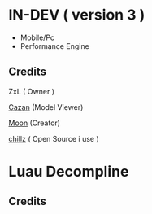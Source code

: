 # IN-DEV ( version 3 )

- Mobile/Pc
- Performance Engine

## Credits

ZxL ( Owner )

[Cazan](https://github.com/Cazzanos) (Model Viewer)

[Moon](https://github.com/LorekeeperZinnia/Dex) (Creator)

[chillz](https://github.com/AZYsGithub/DexPlusPlus) ( Open Source i use )

# Luau Decompline
## Credits

